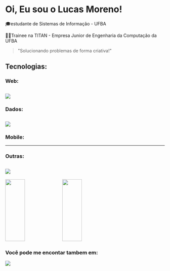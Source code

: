 # Oi, Eu sou o Lucas Moreno!
🎓estudante de Sistemas de Informação - UFBA

👨‍💻Trainee na TITAN - Empresa Junior de Engenharia da Computação da UFBA

> "Solucionando problemas de forma criativa!"

## Tecnologias: 
### Web:
 [<img src="https://skillicons.dev/icons?i=html,css,javascript,react,nextjs,sass,styledcomponents&theme=dark" />](https://github.com/lucasmoreno01) 
 ---
### Dados:  
[<img src="https://skillicons.dev/icons?i=python,mysql,mongodb,redis,&theme=dark" />](https://github.com/lucasmoreno01)
---

### Mobile:
---
### Outras:
[<img src="https://skillicons.dev/icons?i=git,github,&theme=dark" />](https://github.com/lucasmoreno01)
---
<p>
 <img width="35%" height="195px" src="https://github-readme-stats.vercel.app/api/top-langs/?username=lucasmoreno01&layout=compact&theme=transparent" />
  <img width="35%" height="195px" src="https://github-readme-stats.vercel.app/api?username=lucasmoreno01&show_icons=true&theme=transparent" />
</p>


### Você pode me encontar tambem em:

[<img src="https://skillicons.dev/icons?i=linkedin&theme=dark" />](https://www.linkedin.com/in/lucas-moreno01/) 
  
